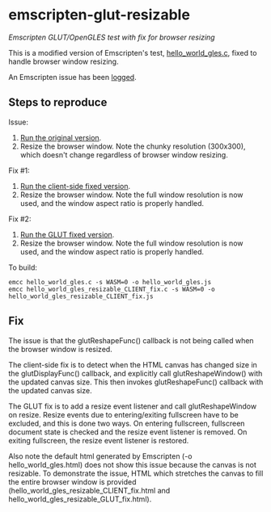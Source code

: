 # emscripten-glut-resizable
*Emscripten GLUT/OpenGLES test with fix for browser resizing*

This is a modified version of Emscripten's test, [hello_world_gles.c](https://github.com/kripken/emscripten/blob/incoming/tests/hello_world_gles.c), fixed to handle browser window resizing.

An Emscripten issue has been [logged](https://github.com/kripken/emscripten/issues/7133).

## Steps to reproduce
Issue:
1. [Run the original version](https://erik-larsen.github.io/emscripten-glut-resizable/hello_world_gles.html).
2. Resize the browser window.  Note the chunky resolution (300x300), which doesn't change regardless of browser window resizing.

Fix #1:
1. [Run the client-side fixed version](https://erik-larsen.github.io/emscripten-glut-resizable/hello_world_gles_resizable_CLIENT_fix.html).
2. Resize the browser window.  Note the full window resolution is now used, and the window aspect ratio is properly handled.

Fix #2:
1. [Run the GLUT fixed version](https://erik-larsen.github.io/emscripten-glut-resizable/hello_world_gles_resizable_GLUT_fix.html).
2. Resize the browser window.  Note the full window resolution is now used, and the window aspect ratio is properly handled.

To build:
```
emcc hello_world_gles.c -s WASM=0 -o hello_world_gles.js
emcc hello_world_gles_resizable_CLIENT_fix.c -s WASM=0 -o hello_world_gles_resizable_CLIENT_fix.js
```

## Fix
The issue is that the glutReshapeFunc() callback is not being called when the browser window is resized.

The client-side fix is to detect when the HTML canvas has changed size in the glutDisplayFunc() callback, and explicitly call glutReshapeWindow() with the updated canvas size. This then invokes glutReshapeFunc() callback with the updated canvas size.

The GLUT fix is to add a resize event listener and call glutReshapeWindow on resize.  Resize events due to entering/exiting fullscreen have to be excluded, and this is done two ways.  On entering fullscreen, fullscreen document state is checked and the resize event listener is removed.  On exiting fullscreen, the resize event listener is restored.

Also note the default html generated by Emscripten (-o hello_world_gles.html) does not show this issue because the canvas is not resizable.  To demonstrate the issue, HTML which stretches the canvas to fill the entire browser window is provided (hello_world_gles_resizable_CLIENT_fix.html and hello_world_gles_resizable_GLUT_fix.html).  
